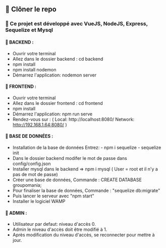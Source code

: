 ## 🔨 Clôner le repo

### 🔧 Ce projet est développé avec VueJS, NodeJS, Express, Sequelize et Mysql

#### 🚩 BACKEND :

- Ouvrir votre terminal
- Allez dans le dossier backend : cd backend
- npm install
- npm install nodemon
- Démarrez l'application: nodemon server

#### 🚩 FRONTEND :

- Ouvrir votre terminal
- Allez dans le dossier frontend : cd frontend
- npm install
- Démarrez l'application: npm run serve
- Rendez-vous sur :
  ( Local: http://localhost:8080/
  Network: http://192.168.1.64:8080/ )

#### 💾 BASE DE DONNÉES :

- Installation de la base de données Entrez: - npm i sequelize - sequelize init
- Dans le dossier backend modifer le mot de passe dans config/config.json
- Installer mysql dans le backend => npm i mysql ( User = root et il n'y a pas de mot de passe)
- Créer une base de données, Commande : CREATE DATABASE groupomania;
- Pour finaliser la base de données, Commande : "sequelize db:migrate"
- Puis lancer le serveur avec "npm start"
- Installer le logiciel WAMP

#### 👷 ADMIN :

- Utilisateur par defaut: niveau d'accès 0.
- Admin le niveau d'accès doit être modifié à 1.
- Après modification du niveau d'accès, se reconnecter pour mettre à jour.
